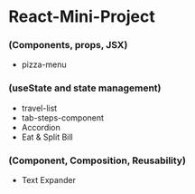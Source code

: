 # React-Mini-Project
### (Components, props, JSX)
- pizza-menu
### (useState and state management)
- travel-list 
- tab-steps-component
- Accordion
- Eat & Split Bill
### (Component, Composition, Reusability)
- Text Expander 
